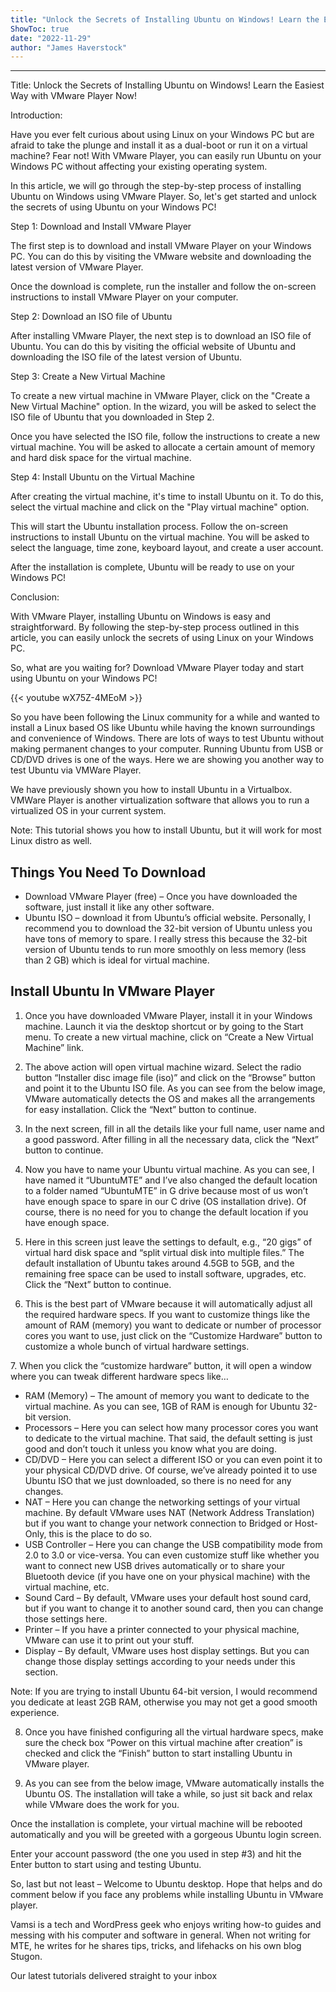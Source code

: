 ```yaml
---
title: "Unlock the Secrets of Installing Ubuntu on Windows! Learn the Easiest Way with VMware Player Now!"
ShowToc: true 
date: "2022-11-29"
author: "James Haverstock"
---
```

*****
Title: Unlock the Secrets of Installing Ubuntu on Windows! Learn the Easiest Way with VMware Player Now!

Introduction:

Have you ever felt curious about using Linux on your Windows PC but are afraid to take the plunge and install it as a dual-boot or run it on a virtual machine? Fear not! With VMware Player, you can easily run Ubuntu on your Windows PC without affecting your existing operating system.

In this article, we will go through the step-by-step process of installing Ubuntu on Windows using VMware Player. So, let's get started and unlock the secrets of using Ubuntu on your Windows PC!

Step 1: Download and Install VMware Player

The first step is to download and install VMware Player on your Windows PC. You can do this by visiting the VMware website and downloading the latest version of VMware Player.

Once the download is complete, run the installer and follow the on-screen instructions to install VMware Player on your computer.

Step 2: Download an ISO file of Ubuntu

After installing VMware Player, the next step is to download an ISO file of Ubuntu. You can do this by visiting the official website of Ubuntu and downloading the ISO file of the latest version of Ubuntu.

Step 3: Create a New Virtual Machine

To create a new virtual machine in VMware Player, click on the "Create a New Virtual Machine" option. In the wizard, you will be asked to select the ISO file of Ubuntu that you downloaded in Step 2.

Once you have selected the ISO file, follow the instructions to create a new virtual machine. You will be asked to allocate a certain amount of memory and hard disk space for the virtual machine.

Step 4: Install Ubuntu on the Virtual Machine

After creating the virtual machine, it's time to install Ubuntu on it. To do this, select the virtual machine and click on the "Play virtual machine" option.

This will start the Ubuntu installation process. Follow the on-screen instructions to install Ubuntu on the virtual machine. You will be asked to select the language, time zone, keyboard layout, and create a user account.

After the installation is complete, Ubuntu will be ready to use on your Windows PC!

Conclusion:

With VMware Player, installing Ubuntu on Windows is easy and straightforward. By following the step-by-step process outlined in this article, you can easily unlock the secrets of using Linux on your Windows PC.

So, what are you waiting for? Download VMware Player today and start using Ubuntu on your Windows PC!

{{< youtube wX75Z-4MEoM >}} 



So you have been following the Linux community for a while and wanted to install a Linux based OS like Ubuntu while having the known surroundings and convenience of Windows. There are lots of ways to test Ubuntu without making permanent changes to your computer. Running Ubuntu from USB or CD/DVD drives is one of the ways. Here we are showing you another way to test Ubuntu via VMWare Player.
 
We have previously shown you how to install Ubuntu in a Virtualbox. VMWare Player is another virtualization software that allows you to run a virtualized OS in your current system.
 
Note: This tutorial shows you how to install Ubuntu, but it will work for most Linux distro as well.
 
## Things You Need To Download
 
- Download VMware Player (free) – Once you have downloaded the software, just install it like any other software.
 - Ubuntu ISO – download it from Ubuntu’s official website. Personally, I recommend you to download the 32-bit version of Ubuntu unless you have tons of memory to spare. I really stress this because the 32-bit version of Ubuntu tends to run more smoothly on less memory (less than 2 GB) which is ideal for virtual machine.

 
## Install Ubuntu In VMware Player
 
1. Once you have downloaded VMware Player, install it in your Windows machine. Launch it via the desktop shortcut or by going to the Start menu. To create a new virtual machine, click on “Create a New Virtual Machine” link.
 

 
2. The above action will open virtual machine wizard. Select the radio button “Installer disc image file (iso)” and click on the “Browse” button and point it to the Ubuntu ISO file. As you can see from the below image, VMware automatically detects the OS and makes all the arrangements for easy installation. Click the “Next” button to continue.
 
3. In the next screen, fill in all the details like your full name, user name and a good password. After filling in all the necessary data, click the “Next” button to continue.
 
4. Now you have to name your Ubuntu virtual machine. As you can see, I have named it “UbuntuMTE” and I’ve also changed the default location to a folder named “UbuntuMTE” in G drive because most of us won’t have enough space to spare in our C drive (OS installation drive). Of course, there is no need for you to change the default location if you have enough space.
 
5. Here in this screen just leave the settings to default, e.g., “20 gigs” of virtual hard disk space and “split virtual disk into multiple files.” The default installation of Ubuntu takes around 4.5GB to 5GB, and the remaining free space can be used to install software, upgrades, etc. Click the “Next” button to continue.
 
6. This is the best part of VMware because it will automatically adjust all the required hardware specs. If you want to customize things like the amount of RAM (memory) you want to dedicate or number of processor cores you want to use, just click on the “Customize Hardware” button to customize a whole bunch of virtual hardware settings.
 
7. When you click the “customize hardware” button, it will open a window where you can tweak different hardware specs like…
 
- RAM (Memory) – The amount of memory you want to dedicate to the virtual machine. As you can see, 1GB of RAM is enough for Ubuntu 32-bit version.
 - Processors – Here you can select how many processor cores you want to dedicate to the virtual machine. That said, the default setting is just good and don’t touch it unless you know what you are doing.
 - CD/DVD – Here you can select a different ISO or you can even point it to your physical CD/DVD drive. Of course, we’ve already pointed it to use Ubuntu ISO that we just downloaded, so there is no need for any changes.
 - NAT – Here you can change the networking settings of your virtual machine. By default VMware uses NAT (Network Address Translation) but if you want to change your network connection to Bridged or Host-Only, this is the place to do so.
 - USB Controller – Here you can change the USB compatibility mode from 2.0 to 3.0 or vice-versa. You can even customize stuff like whether you want to connect new USB drives automatically or to share your Bluetooth device (if you have one on your physical machine) with the virtual machine, etc.
 - Sound Card – By default, VMware uses your default host sound card, but if you want to change it to another sound card, then you can change those settings here.
 - Printer – If you have a printer connected to your physical machine, VMware can use it to print out your stuff.
 - Display – By default, VMware uses host display settings. But you can change those display settings according to your needs under this section.

 
Note: If you are trying to install Ubuntu 64-bit version, I would recommend you dedicate at least 2GB RAM, otherwise you may not get a good smooth experience.
 
8. Once you have finished configuring all the virtual hardware specs, make sure the check box “Power on this virtual machine after creation” is checked and click the “Finish” button to start installing Ubuntu in VMware player.
 
9. As you can see from the below image, VMware automatically installs the Ubuntu OS. The installation will take a while, so just sit back and relax while VMware does the work for you.
 
Once the installation is complete, your virtual machine will be rebooted automatically and you will be greeted with a gorgeous Ubuntu login screen.
 
Enter your account password (the one you used in step #3) and hit the Enter button to start using and testing Ubuntu.
 
So, last but not least – Welcome to Ubuntu desktop. Hope that helps and do comment below if you face any problems while installing Ubuntu in VMware player.
 
Vamsi is a tech and WordPress geek who enjoys writing how-to guides and messing with his computer and software in general. When not writing for MTE, he writes for he shares tips, tricks, and lifehacks on his own blog Stugon.
 
Our latest tutorials delivered straight to your inbox




